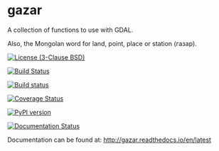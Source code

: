 # gazar
A collection of functions to use with GDAL.

Also, the Mongolan word for land, point, place or station (газар).

[![License (3-Clause BSD)](https://img.shields.io/badge/license-BSD%203--Clause-yellow.svg)](https://github.com/snowman2/gazar/blob/master/LICENSE)

[![Build Status](https://travis-ci.org/snowman2/gazar.svg)](https://travis-ci.org/snowman2/gazar)

[![Build status](https://ci.appveyor.com/api/projects/status/001su85y12l9m78o?svg=true)](https://ci.appveyor.com/project/snowman2/gazar)

[![Coverage Status](https://coveralls.io/repos/github/snowman2/gazar/badge.svg?branch=master)](https://coveralls.io/github/snowman2/gazar?branch=master)

[![PyPI version](https://badge.fury.io/py/gazar.svg)](https://badge.fury.io/py/gazar)

[![Documentation Status](http://readthedocs.org/projects/gazar/badge/?version=latest)](http://gazar.readthedocs.io/en/latest/?badge=latest)

Documentation can be found at: http://gazar.readthedocs.io/en/latest
